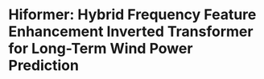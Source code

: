 # Hiformer: Hybrid Frequency Feature Enhancement Inverted Transformer for Long-Term Wind Power Prediction

